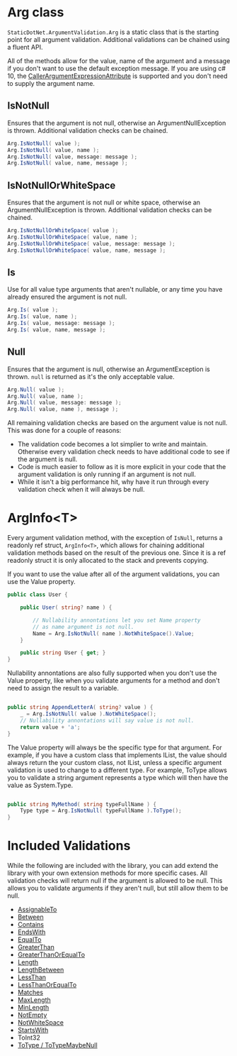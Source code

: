 # Arg class

```StaticDotNet.ArgumentValidation.Arg``` is a static class that is the starting point for all argument validation. Additional validations can be chained using a fluent API.

All of the methods allow for the value, name of the argument and a message if you don't want to use the default exception message.  If you are using c# 10, the [CallerArgumentExpressionAttribute](https://learn.microsoft.com/en-us/dotnet/api/system.runtime.compilerservices.callerargumentexpressionattribute) is supported and you don't need to supply the argument name.

## IsNotNull

Ensures that the argument is not null, otherwise an ArgumentNullException is thrown. Additional validation checks can be chained.


``` c#
Arg.IsNotNull( value );
Arg.IsNotNull( value, name );
Arg.IsNotNull( value, message: message );
Arg.IsNotNull( value, name, message );
```

## IsNotNullOrWhiteSpace

Ensures that the argument is not null or white space, otherwise an ArgumentNullException is thrown. Additional validation checks can be chained.


``` c#
Arg.IsNotNullOrWhiteSpace( value );
Arg.IsNotNullOrWhiteSpace( value, name );
Arg.IsNotNullOrWhiteSpace( value, message: message );
Arg.IsNotNullOrWhiteSpace( value, name, message );
```

## Is

Use for all value type arguments that aren't nullable, or any time you have already ensured the argument is not null.

``` c#
Arg.Is( value );
Arg.Is( value, name );
Arg.Is( value, message: message );
Arg.Is( value, name, message );
```

## Null

Ensures that the argument is null, otherwise an ArgumentException is thrown. ```null``` is returned as it's the only acceptable value.

``` c#
Arg.Null( value );
Arg.Null( value, name );
Arg.Null( value, message: message );
Arg.Null( value, name ), message );
```

All remaining validation checks are based on the argument value is not null. This was done for a couple of reasons:

- The validation code becomes a lot simplier to write and maintain. Otherwise every validation check needs to have additional code to see if the argument is null.
- Code is much easier to follow as it is more explicit in your code that the argument validation is only running if an argument is not null.
- While it isn't a big performance hit, why have it run through every validation check when it will always be null.

# ArgInfo\<T\>

Every argument validation method, with the exception of ```IsNull```, returns a readonly ref struct, ```ArgInfo<T>```, which allows for chaining additional validation methods based on the result of the previous one. Since it is a ref readonly struct it is only allocated to the stack and prevents copying.

If you want to use the value after all of the argument validations, you can use the Value property.

``` c#
public class User {

	public User( string? name ) {

		// Nullability annontations let you set Name property
		// as name argument is not null.
		Name = Arg.IsNotNull( name ).NotWhiteSpace().Value;
	}

	public string User { get; }
}
```

Nullability annontations are also fully supported when you don't use the Value property, like when you validate arguments for a method and don't need to assign the result to a variable.

``` c#

public string AppendLetterA( string? value ) {
	_ = Arg.IsNotNull( value ).NotWhiteSpace();
	// Nullability annontations will say value is not null.
	return value + 'a';
}
```

The Value property will always be the specific type for that argument.  For example, if you have a custom class that implements IList, the value should always return the your custom class, not IList, unless a specific argument validation is used to change to a different type.  For example, ToType allows you to validate a string argument represents a type which will then have the value as System.Type.

``` c#

public string MyMethod( string typeFullName ) {
	Type type = Arg.IsNotNull( typeFullName ).ToType();
}
```

# Included Validations

While the following are included with the library, you can add extend the library with your own extension methods for more specific cases. All validation checks will return null if the argument is allowed to be null. This allows you to validate arguments if they aren't null, but still allow them to be null.

- [AssignableTo](AssignableTo.md)
- [Between](Between.md)
- [Contains](Contains.md)
- [EndsWith](EndsWith.md)
- [EqualTo](EqualTo.md)
- [GreaterThan](GreaterThan.md)
- [GreaterThanOrEqualTo](GreaterThanOrEqualTo.md)
- [Length](Length.md)
- [LengthBetween](LengthBetween.md)
- [LessThan](LessThan.md)
- [LessThanOrEqualTo](LessThanOrEqualTo.md)
- [Matches](Matches.md)
- [MaxLength](MaxLength.md)
- [MinLength](MinLength.md)
- [NotEmpty](NotEmpty.md)
- [NotWhiteSpace](NotWhiteSpace.md)
- [StartsWith](StartsWith.md)
- ToInt32
- [ToType / ToTypeMaybeNull](ToType.md)
